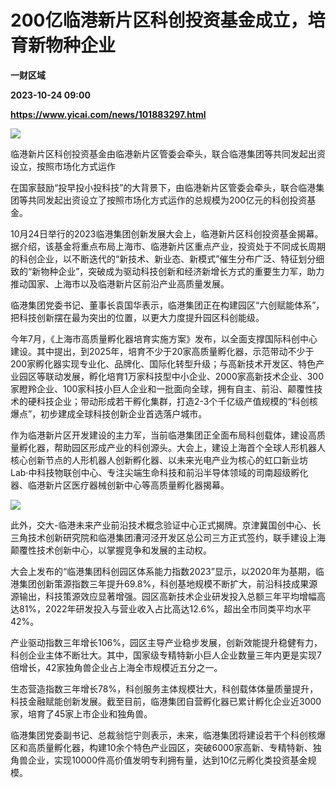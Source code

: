 # 200亿临港新片区科创投资基金成立，培育新物种企业
**一财区域**

**2023-10-24 09:00**

**https://www.yicai.com/news/101883297.html**

![](https://imgcdn.yicai.com/uppics/slides/2023/10/c6c1482e46cd0ee66d1b06af99ad60b7.jpg)

临港新片区科创投资基金由临港新片区管委会牵头，联合临港集团等共同发起出资设立，按照市场化方式运作

在国家鼓励“投早投小投科技”的大背景下，由临港新片区管委会牵头，联合临港集团等共同发起出资设立了按照市场化方式运作的总规模为200亿元的科创投资基金。

10月24日举行的2023临港集团创新发展大会上，临港新片区科创投资基金揭幕。据介绍，该基金将重点布局上海市、临港新片区重点产业，投资处于不同成长周期的科创企业，以不断迭代的“新技术、新业态、新模式”催生分布广泛、特征划分细致的“新物种企业”，突破成为驱动科技创新和经济新增长方式的重要生力军，助力推动国家、上海市以及临港新片区前沿产业高质量发展。

临港集团党委书记、董事长袁国华表示，临港集团正在构建园区“六创赋能体系”，把科技创新摆在最为突出的位置，以更大力度提升园区科创能级。

今年7月，《上海市高质量孵化器培育实施方案》发布，以全面支撑国际科创中心建设。其中提出，到2025年，培育不少于20家高质量孵化器，示范带动不少于200家孵化器实现专业化、品牌化、国际化转型升级；与高新技术开发区、特色产业园区等联动发展，孵化培育1万家科技型中小企业、2000家高新技术企业、300家瞪羚企业、100家科技小巨人企业和一批面向全球，拥有自主、前沿、颠覆性技术的硬科技企业；带动形成若干孵化集群，打造2-3个千亿级产值规模的“科创核爆点”，初步建成全球科技创新企业首选落户城市。

作为临港新片区开发建设的主力军，当前临港集团正全面布局科创载体，建设高质量孵化器，帮助园区形成产业的科创源头。大会上，建设上海首个全球人形机器人核心创新节点的人形机器人创新孵化器、以未来光电产业为核心的虹口新业坊Lab·中科技物联创中心、专注尖端生命科技和前沿半导体领域的司南超级孵化器、临港新片区医疗器械创新中心等高质量孵化器揭幕。

![](https://imgcdn.yicai.com/uppics/images/2023/10/23822622ef5dd40a96e4fb6c0183592a.jpg)

此外，交大-临港未来产业前沿技术概念验证中心正式揭牌。京津冀国创中心、长三角技术创新研究院和临港集团漕河泾开发区总公司三方正式签约，联手建设上海颠覆性技术创新中心，以掌握竞争和发展的主动权。

大会上发布的“临港集团科创园区体系能力指数2023”显示，以2020年为基期，临港集团创新策源指数三年提升69.8%，科创基地规模不断扩大，前沿科技成果源源输出，科技策源效应显著增强。园区高新技术企业研发投入总额三年平均增幅高达81%，2022年研发投入与营业收入占比高达12.6%，超出全市同类平均水平42%。

产业驱动指数三年增长106%，园区主导产业稳步发展，创新效能提升稳健有力，科创企业主体不断壮大。其中，国家级专精特新小巨人企业数量三年内更是实现7倍增长，42家独角兽企业占上海全市规模近五分之一。

生态营造指数三年增长78%，科创服务主体规模壮大，科创载体体量质量提升，科技金融赋能创新发展。截至目前，临港集团自营孵化器已累计孵化企业近3000家，培育了45家上市企业和独角兽。

临港集团党委副书记、总裁翁恺宁则表示，未来，临港集团将建设若干个科创核爆区和高质量孵化器，构建10余个特色产业园区，突破6000家高新、专精特新、独角兽企业，实现10000件高价值发明专利拥有量，达到10亿元孵化类投资基金规模。